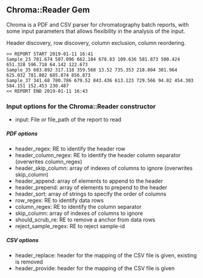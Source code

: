 ## Chroma::Reader Gem

Chroma is a PDF and CSV parser for chromatography batch reports, with some
input parameters that allows flexibility in the analysis of the input.

Header discovery, row discovery, column exclusion, column reordering.

```
>> REPORT START 2019-01-11 16:41
Sample_23 781.674 507.096 662.184 678.83 109.636 581.873 500.424 651.328 596.718 64.142 122.673
Sample_35 683.892 317.118 359.568 13.52 735.353 218.804 381.964 625.032 781.882 685.874 856.873
Sample_37 341.68 780.786 679.52 843.436 613.123 729.566 94.02 454.303 584.151 152.453 230.487
<< REPORT END 2019-01-11 16:43
```

### Input options for the Chroma::Reader constructor

* input: File or file_path of the report to read

##### PDF options

* header_regex: RE to identify the header row
* header_column_regex: RE to identify the header column separator (overwrites column_regex)
* header_skip_column: array of indexes of columns to ignore (overwrites skip_column)
* header_append: array of elements to append to the header
* header_prepend: array of elements to prepend to the header
* header_sort: array of strings to specify the order of columns
* row_regex: RE to identify data rows
* column_regex: RE to identify the column separator
* skip_column: array of indexes of columns to ignore
* should_scrub_re: RE to remove a anchor from data rows
* reject_sample_regex: RE to reject sample-id

##### CSV options

* header_replace: header for the mapping of the CSV file is given, existing is removed
* header_provide: header for the mapping of the CSV file is given
